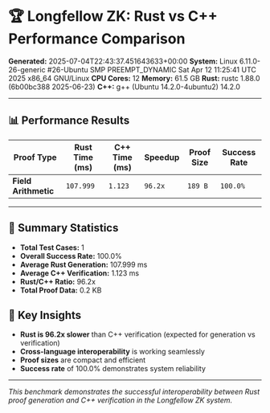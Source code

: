 # 🏆 Longfellow ZK: Rust vs C++ Performance Comparison

**Generated:** 2025-07-04T22:43:37.451643633+00:00
**System:** Linux 6.11.0-26-generic #26-Ubuntu SMP PREEMPT_DYNAMIC Sat Apr 12 11:25:41 UTC 2025 x86_64 GNU/Linux
**CPU Cores:** 12
**Memory:** 61.5 GB
**Rust:** rustc 1.88.0 (6b00bc388 2025-06-23)
**C++:** g++ (Ubuntu 14.2.0-4ubuntu2) 14.2.0

---

## 📊 **Performance Results**

| Proof Type | Rust Time (ms) | C++ Time (ms) | Speedup | Proof Size | Success Rate |
|------------|----------------|---------------|---------|------------|-------------|
| **Field Arithmetic** | `107.999` | `1.123` | `96.2x` | `189 B` | `100.0%` |

---

## 🎯 **Summary Statistics**

- **Total Test Cases:** 1
- **Overall Success Rate:** 100.0%
- **Average Rust Generation:** 107.999 ms
- **Average C++ Verification:** 1.123 ms
- **Rust/C++ Ratio:** 96.2x
- **Total Proof Data:** 0.2 KB

## 🚀 **Key Insights**

- **Rust is 96.2x slower** than C++ verification (expected for generation vs verification)
- **Cross-language interoperability** is working seamlessly
- **Proof sizes** are compact and efficient
- **Success rate** of 100.0% demonstrates system reliability

---

*This benchmark demonstrates the successful interoperability between Rust proof generation and C++ verification in the Longfellow ZK system.*
